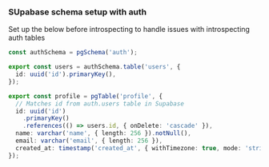 ### SUpabase schema setup with auth

Set up the below before introspecting to handle issues with introspecting auth tables

```ts
const authSchema = pgSchema('auth');

export const users = authSchema.table('users', {
  id: uuid('id').primaryKey(),
});

export const profile = pgTable('profile', {
  // Matches id from auth.users table in Supabase
  id: uuid('id')
    .primaryKey()
    .references(() => users.id, { onDelete: 'cascade' }),
  name: varchar('name', { length: 256 }).notNull(),
  email: varchar('email', { length: 256 }),
  created_at: timestamp('created_at', { withTimezone: true, mode: 'string' }).defaultNow().notNull(),
});
```
